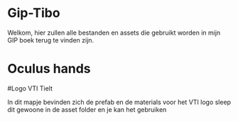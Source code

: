 # Gip-Tibo

Welkom, hier zullen alle bestanden en assets die gebruikt worden in mijn GIP boek terug te vinden zijn.

# Oculus hands




#Logo VTI Tielt

In dit mapje bevinden zich de prefab en de materials voor het VTI logo sleep dit gewoone in de asset folder en je kan het gebruiken
